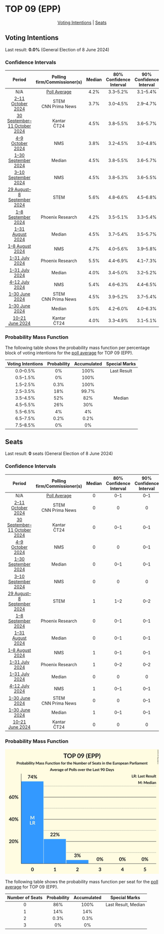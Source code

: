 # TOP 09 (EPP)

<p align="center"><a href="#voting-intentions">Voting Intentions</a> | <a href="#seats">Seats</a></p>

## Voting Intentions

Last result: **0.0%** (General Election of 8 June 2024)

### Confidence Intervals

| Period     | Polling firm/Commissioner(s) | Median | 80% Confidence Interval | 90% Confidence Interval | 95% Confidence Interval | 99% Confidence Interval |
|:----------:|:----------------:|:-----------:|:-----------------------:|:-----------------------:|:-----------------------:|:-----------------------:|
| N/A | [Poll Average](average.html) | 4.2% | 3.3–5.2% | 3.1–5.4% | 2.9–5.7% | 2.6–6.2% |
| [2–11 October 2024](2024-10-11-STEM.html) | STEM <br> CNN Prima News | 3.7% | 3.0–4.5% | 2.9–4.7% | 2.7–5.0% | 2.4–5.4% |
| [30 September–11 October 2024](2024-10-11-Kantar.html) | Kantar <br> ČT24 | 4.5% | 3.8–5.5% | 3.6–5.7% | 3.4–6.0% | 3.1–6.5% |
| [4–9 October 2024](2024-10-09-NMS.html) | NMS | 3.8% | 3.2–4.5% | 3.0–4.8% | 2.9–5.0% | 2.6–5.3% |
| [1–30 September 2024](2024-09-30-Median.html) | Median | 4.5% | 3.8–5.5% | 3.6–5.7% | 3.4–6.0% | 3.1–6.5% |
| [3–10 September 2024](2024-09-10-NMS.html) | NMS | 4.5% | 3.8–5.3% | 3.6–5.5% | 3.5–5.7% | 3.2–6.2% |
| [29 August–8 September 2024](2024-09-08-STEM.html) | STEM | 5.6% | 4.8–6.6% | 4.5–6.8% | 4.4–7.1% | 4.0–7.6% |
| [1–8 September 2024](2024-09-08-PhoenixResearch.html) | Phoenix Research | 4.2% | 3.5–5.1% | 3.3–5.4% | 3.1–5.6% | 2.8–6.1% |
| [1–31 August 2024](2024-08-31-Median.html) | Median | 4.5% | 3.7–5.4% | 3.5–5.7% | 3.3–5.9% | 3.0–6.4% |
| [1–8 August 2024](2024-08-08-NMS.html) | NMS | 4.7% | 4.0–5.6% | 3.9–5.8% | 3.7–6.0% | 3.4–6.5% |
| [1–31 July 2024](2024-07-31-PhoenixResearch.html) | Phoenix Research | 5.5% | 4.4–6.9% | 4.1–7.3% | 3.9–7.6% | 3.5–8.4% |
| [1–31 July 2024](2024-07-31-Median.html) | Median | 4.0% | 3.4–5.0% | 3.2–5.2% | 3.0–5.5% | 2.7–5.9% |
| [4–12 July 2024](2024-07-12-NMS.html) | NMS | 5.4% | 4.6–6.3% | 4.4–6.5% | 4.3–6.8% | 3.9–7.2% |
| [1–30 June 2024](2024-06-30-STEM.html) | STEM <br> CNN Prima News | 4.5% | 3.9–5.2% | 3.7–5.4% | 3.6–5.6% | 3.3–6.0% |
| [1–30 June 2024](2024-06-30-Median.html) | Median | 5.0% | 4.2–6.0% | 4.0–6.3% | 3.8–6.5% | 3.5–7.0% |
| [10–21 June 2024](2024-06-21-Kantar.html) | Kantar <br> ČT24 | 4.0% | 3.3–4.9% | 3.1–5.1% | 2.9–5.3% | 2.6–5.8% |

### Probability Mass Function

The following table shows the probability mass function per percentage block of voting intentions for the [poll average](average.html) for TOP 09 (EPP).

| Voting Intentions | Probability | Accumulated | Special Marks |
|:-----------------:|:-----------:|:-----------:|:-------------:|
| 0.0–0.5% | 0% | 100% | Last Result |
| 0.5–1.5% | 0% | 100% |  |
| 1.5–2.5% | 0.3% | 100% |  |
| 2.5–3.5% | 18% | 99.7% |  |
| 3.5–4.5% | 52% | 82% | Median |
| 4.5–5.5% | 26% | 30% |  |
| 5.5–6.5% | 4% | 4% |  |
| 6.5–7.5% | 0.2% | 0.2% |  |
| 7.5–8.5% | 0% | 0% |  |


## Seats

Last result: **0** seats (General Election of 8 June 2024)

### Confidence Intervals

| Period     | Polling firm/Commissioner(s) | Median | 80% Confidence Interval | 90% Confidence Interval | 95% Confidence Interval | 99% Confidence Interval |
|:----------:|:----------------:|:------:|:-----------------------:|:-----------------------:|:-----------------------:|:-----------------------:|
| N/A | [Poll Average](average.html) | 0 | 0–1 | 0–1 | 0–1 | 0–1 |
| [2–11 October 2024](2024-10-11-STEM.html) | STEM <br> CNN Prima News | 0 | 0 | 0 | 0 | 0–1 |
| [30 September–11 October 2024](2024-10-11-Kantar.html) | Kantar <br> ČT24 | 0 | 0–1 | 0–1 | 0–1 | 0–1 |
| [4–9 October 2024](2024-10-09-NMS.html) | NMS | 0 | 0 | 0–1 | 0–1 | 0–1 |
| [1–30 September 2024](2024-09-30-Median.html) | Median | 0 | 0–1 | 0–1 | 0–1 | 0–1 |
| [3–10 September 2024](2024-09-10-NMS.html) | NMS | 0 | 0 | 0 | 0 | 0–1 |
| [29 August–8 September 2024](2024-09-08-STEM.html) | STEM | 1 | 1–2 | 0–2 | 0–2 | 0–2 |
| [1–8 September 2024](2024-09-08-PhoenixResearch.html) | Phoenix Research | 0 | 0–1 | 0–1 | 0–1 | 0–2 |
| [1–31 August 2024](2024-08-31-Median.html) | Median | 0 | 0–1 | 0–1 | 0–1 | 0–1 |
| [1–8 August 2024](2024-08-08-NMS.html) | NMS | 1 | 0–1 | 0–1 | 0–1 | 0–2 |
| [1–31 July 2024](2024-07-31-PhoenixResearch.html) | Phoenix Research | 1 | 0–2 | 0–2 | 0–2 | 0–2 |
| [1–31 July 2024](2024-07-31-Median.html) | Median | 0 | 0 | 0 | 0 | 0–1 |
| [4–12 July 2024](2024-07-12-NMS.html) | NMS | 1 | 0–1 | 0–1 | 0–1 | 0–2 |
| [1–30 June 2024](2024-06-30-STEM.html) | STEM <br> CNN Prima News | 0 | 0 | 0–1 | 0–1 | 0–1 |
| [1–30 June 2024](2024-06-30-Median.html) | Median | 1 | 0–1 | 0–1 | 0–2 | 0–2 |
| [10–21 June 2024](2024-06-21-Kantar.html) | Kantar <br> ČT24 | 0 | 0 | 0 | 0 | 0–1 |

### Probability Mass Function

![Graph with seats probability mass function not yet produced](average-seats-pmf-top09epp.png "Seats Probability Mass Function")

The following table shows the probability mass function per seat for the [poll average](average.html) for TOP 09 (EPP).

| Number of Seats | Probability | Accumulated | Special Marks |
|:---------------:|:-----------:|:-----------:|:-------------:|
| 0 | 86% | 100% | Last Result, Median |
| 1 | 14% | 14% |  |
| 2 | 0.3% | 0.3% |  |
| 3 | 0% | 0% |  |


